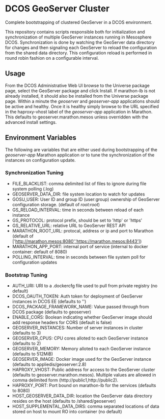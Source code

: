 # DCOS GeoServer Cluster

Complete bootstrapping of clustered GeoServer in a DCOS environment.

This repository contains scripts responsible both for initialization and synchronization of multiple GeoServer instances
running in Mesosphere DCOS. Synchronization is done by watching the GeoServer data directory for changes and then
signaling each GeoServer to reload the configuration from the shared data directory. This configuration reload is
performed in round robin fashion on a configurable interval. 

## Usage

From the DCOS Administrative Web UI browse to the Universe package page, select the GeoServer package and click Install.
If marathon-lb is not already installed, it should also be installed from the Universe package page.
Within a minute the _geoserver_ and _geoserver-app_ applications should be active and healthy. Once it is healthy
simply browse to the URL specified in the haproxy-vhost label of the _geoserver-app_ application in Marathon. This
defaults to geoserver.marathon.mesos unless overridden with the advanced install settings.
  
## Environment Variables

The following are variables that are either used during bootstrapping of the _geoserver-app_ Marathon application
or to tune the synchronization of the instances on configuration update.
 
### Synchronization Tuning
* FILE_BLACKLIST: comma delimited list of files to ignore during file system polling (.log)
* GEOSERVER_DATA_DIR: file system location to watch for updates
* GOSU_USER: User ID and group ID (user:group) ownership of GeoServer configuration storage. (default of _root:root_)
* GS_RELOAD_INTERVAL: time in seconds between reload of each instance
* GS_PROTOCOL: protocol prefix, should be set to 'http' or 'https'
* GS_RELATIVE_URL: relative URL to GeoServer REST API
* MARATHON_ROOT_URL: protocal, address or ip and port to Marathon (default of 
['http://marathon.mesos:8080','https://marathon.mesos:8443'])
* MARATHON_APP_PORT: internal port of service (internal to docker container: default of 8080)
* POLLING_INTERVAL: time in seconds between file system poll for configuration updates

### Bootstrap Tuning
* AUTH_URI: URI to a .dockercfg file used to pull from private registry (no default)
* DCOS_OAUTH_TOKEN: Auth token for deployment of GeoServer instances in DCOS EE (defaults to '')
* DCOS_PACKAGE_FRAMEWORK_NAME: Value passed through from DCOS package (defaults to geoserver)
* ENABLE_CORS: Boolean indicating whether GeoServer image should add response headers for CORS (default is false)
* GEOSERVER_INSTANCES: Number of server instances in cluster (defaults to 3)
* GEOSERVER_CPUS: CPU cores alloted to each GeoServer instance (defaults to 2)
* GEOSERVER_MEMORY: Memory alloted to each GeoServer instance (defaults to 512MiB)
* GEOSERVER_IMAGE: Docker image used for the GeoServer instance (defaults to appliedis/geoserver:2.8)
* HAPROXY_VHOST: Public address for access to the GeoServer cluster (defaults to geoserver.marathon.mesos). 
Multiple values are allowed in comma delimited form (http://public1,http://public2). 
* HAPROXY_PORT: Port bound on marathon-lb for the services (defaults to 8080)
* HOST_GEOSERVER_DATA_DIR: location the GeoServer data directory resides on the host (defaults to /shared/geoserver)
* HOST_SUPPLEMENTAL_DATA_DIRS: comma separated locations of data stored on host to mount RO into container (no default)
